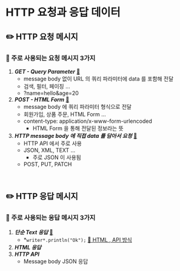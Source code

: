 # HTTP 요청과 응답 데이터

## ✏️ HTTP 요청 메시지

### 📍 주로 사용되는 요청 메시지 3가지

1. ***GET - Query Parameter*** [🔗](https://github.com/choideakook/TIL/blob/main/Spring/8%20Spring%20MVC%20핵심기술/3%20HTTP%20요청과%20응답/230213%201%20GET%20Query%20Parameter.md)  
    - message body 없이 URL 의 쿼리 파라미터에 data 를 포함해 전달
    - 검색, 필터, 페이징 …
    - ?name=hello&age=20
2. ***POST - HTML Form*** [🔗](https://github.com/choideakook/TIL/blob/main/Spring/8%20Spring%20MVC%20핵심기술/3%20HTTP%20요청과%20응답/230213%202%20POST%20HTML%20Form.md)
    - message body 에 쿼리 파라미터 형식으로 전달
    - 회원가입, 상품 주문, HTML Form …
    - content-type: application/x-www-form-urlencoded
        - HTML Form 을 통해 전달된 정보라는 뜻
3. ***HTTP message body 에 직접 data 를 담아서 요청*** [🔗](https://github.com/choideakook/TIL/blob/main/Spring/8%20Spring%20MVC%20핵심기술/3%20HTTP%20요청과%20응답/230213%204%20API%20메시지%20바디%20-%20JSON.md)
    - HTTP API 에서 주로 사용
    - JSON, XML, TEXT …
        - 주로 JSON 이 사용됨
    - POST, PUT, PATCH

<br>

## ✏️ HTTP 응답 메시지

### 📍 주로 사용되는 응답 메시지 3가지

1. ***단순 Text 응답*** [🔗](https://github.com/choideakook/TIL/blob/main/Spring/8%20Spring%20MVC%20핵심기술/3%20HTTP%20요청과%20응답/230213%205%20HttpServletResponse%20기본%20사용법.md)
    - *`writer*.println("Ok");`
[🔗 HTML , API 방식](https://github.com/choideakook/TIL/blob/main/Spring/8%20Spring%20MVC%20핵심기술/3%20HTTP%20요청과%20응답/230213%206%20HTTP%20응답%20Data%20-%20HTML.md)
2. ***HTML 응답***
3. ***HTTP API***
    - Message body JSON 응답
